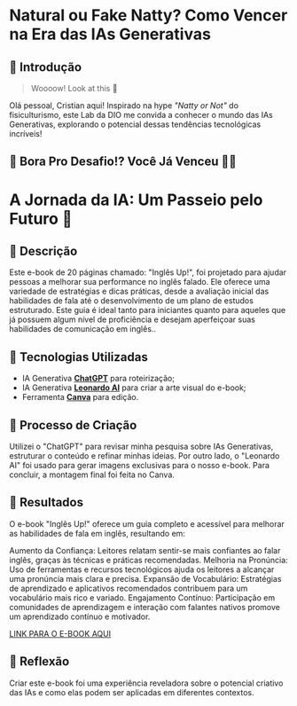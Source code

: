 # Natural ou Fake Natty? Como Vencer na Era das IAs Generativas

## 🚀 Introdução

> Woooow! Look at this 👀

Olá pessoal, Cristian aqui! Inspirado na hype _"Natty or Not"_ do fisiculturismo, este Lab da DIO me convida a conhecer o mundo das IAs Generativas, explorando o potencial dessas tendências tecnológicas incríveis!

## 🎯 Bora Pro Desafio!? Você Já Venceu 💪🤓

# A Jornada da IA: Um Passeio pelo Futuro 🌌

## 📒 Descrição
Este e-book de 20 páginas chamado: "Inglês Up!", foi projetado para ajudar pessoas a melhorar sua performance no inglês falado. Ele oferece uma variedade de estratégias e dicas práticas, desde a avaliação inicial das habilidades de fala até o desenvolvimento de um plano de estudos estruturado. Este guia é ideal tanto para iniciantes quanto para aqueles que já possuem algum nível de proficiência e desejam aperfeiçoar suas habilidades de comunicação em inglês..

## 🤖 Tecnologias Utilizadas
- IA Generativa **[ChatGPT](https://chat.openai.com)** para roteirização;
- IA Generativa **[Leonardo AI](https://leonardo.ai)** para criar a arte visual do e-book;
- Ferramenta **[Canva](https://www.canva.com/pt_br/)** para edição.

## 🧐 Processo de Criação
Utilizei o "ChatGPT" para revisar minha pesquisa sobre IAs Generativas, estruturar o conteúdo e refinar minhas ideias. Por outro lado, o "Leonardo AI" foi usado para gerar imagens exclusivas para o nosso e-book. Para concluir, a montagem final foi feita no Canva.

## 🚀 Resultados
O e-book "Inglês Up!" oferece um guia completo e acessível para melhorar as habilidades de fala em inglês, resultando em:

Aumento da Confiança: Leitores relatam sentir-se mais confiantes ao falar inglês, graças às técnicas e práticas recomendadas.
Melhoria na Pronúncia: Uso de ferramentas e recursos tecnológicos ajuda os leitores a alcançar uma pronúncia mais clara e precisa.
Expansão de Vocabulário: Estratégias de aprendizado e aplicativos recomendados contribuem para um vocabulário mais rico e variado.
Engajamento Contínuo: Participação em comunidades de aprendizagem e interação com falantes nativos promove um aprendizado contínuo e motivador.

[LINK PARA O E-BOOK AQUI]()

## 💭 Reflexão
Criar este e-book foi uma experiência reveladora sobre o potencial criativo das IAs e como elas podem ser aplicadas em diferentes contextos.

